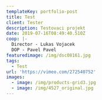 ```yaml
---
templateKey: portfolio-post
title: Test
client: Tester
description: Testovaci projekt
date: 2019-07-16T08:49:40.510Z
coop: |-
  Director - Lukas Vojacek
  DOP - Pavel Pavel
featuredimage: /img/dsc08161.jpg
tags:
  - Test
url: 'https://vimeo.com/272540752'
images:
  - image: /img/products-grid3.jpg
  - image: /img/4527_original.jpg
---
```


